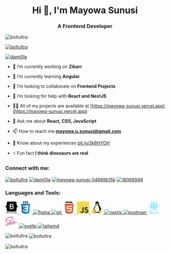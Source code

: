 <h1 align="center">Hi 👋, I'm Mayowa Sunusi</h1>
<h3 align="center">A Frontend Developer</h3>

<p align="left"> <img src="https://komarev.com/ghpvc/?username=boltultra&label=Profile%20views&color=0e75b6&style=flat" alt="boltultra" /> </p>

<p align="left"> <a href="https://github.com/ryo-ma/github-profile-trophy"><img src="https://github-profile-trophy.vercel.app/?username=boltultra&theme=onedark" alt="boltultra" /></a> </p>

<p align="left"> <a href="https://twitter.com/dami0la" target="blank"><img src="https://img.shields.io/twitter/follow/dami0la?logo=twitter&style=for-the-badge" alt="dami0la" /></a> </p>

- 🔭 I’m currently working on **Zibarr**

- 🌱 I’m currently learning **Angular**

- 👯 I’m looking to collaborate on **Frontend Projects**

- 🤝 I’m looking for help with **React and NextJS**

- 👨‍💻 All of my projects are available at [https://mayowa-sunusi.vercel.app](https://mayowa-sunusi.vercel.app)

- 💬 Ask me about **React, CSS, JavaScript**

- 📫 How to reach me **mayowa.u.sunusi@gmail.com**

- 📄 Know about my experiences [bit.ly/3k8HYOH](bit.ly/3k8HYOH)

- ⚡ Fun fact **I think dinosaurs are real**

<h3 align="left">Connect with me:</h3>
<p align="left">
<a href="https://codepen.io/boltultra" target="blank"><img align="center" src="https://raw.githubusercontent.com/rahuldkjain/github-profile-readme-generator/master/src/images/icons/Social/codepen.svg" alt="boltultra" height="30" width="40" /></a>
<a href="https://twitter.com/dami0la" target="blank"><img align="center" src="https://raw.githubusercontent.com/rahuldkjain/github-profile-readme-generator/master/src/images/icons/Social/twitter.svg" alt="dami0la" height="30" width="40" /></a>
<a href="https://linkedin.com/in/mayowa-sunusi-04689b15b" target="blank"><img align="center" src="https://raw.githubusercontent.com/rahuldkjain/github-profile-readme-generator/master/src/images/icons/Social/linked-in-alt.svg" alt="mayowa-sunusi-04689b15b" height="30" width="40" /></a>
<a href="https://stackoverflow.com/users/18068949" target="blank"><img align="center" src="https://raw.githubusercontent.com/rahuldkjain/github-profile-readme-generator/master/src/images/icons/Social/stack-overflow.svg" alt="18068949" height="30" width="40" /></a>
</p>

<h3 align="left">Languages and Tools:</h3>
<p align="left"> <a href="https://getbootstrap.com" target="_blank" rel="noreferrer"> <img src="https://raw.githubusercontent.com/devicons/devicon/master/icons/bootstrap/bootstrap-plain-wordmark.svg" alt="bootstrap" width="40" height="40"/> </a> <a href="https://www.w3schools.com/css/" target="_blank" rel="noreferrer"> <img src="https://raw.githubusercontent.com/devicons/devicon/master/icons/css3/css3-original-wordmark.svg" alt="css3" width="40" height="40"/> </a> <a href="https://www.figma.com/" target="_blank" rel="noreferrer"> <img src="https://www.vectorlogo.zone/logos/figma/figma-icon.svg" alt="figma" width="40" height="40"/> </a> <a href="https://git-scm.com/" target="_blank" rel="noreferrer"> <img src="https://www.vectorlogo.zone/logos/git-scm/git-scm-icon.svg" alt="git" width="40" height="40"/> </a> <a href="https://www.w3.org/html/" target="_blank" rel="noreferrer"> <img src="https://raw.githubusercontent.com/devicons/devicon/master/icons/html5/html5-original-wordmark.svg" alt="html5" width="40" height="40"/> </a> <a href="https://developer.mozilla.org/en-US/docs/Web/JavaScript" target="_blank" rel="noreferrer"> <img src="https://raw.githubusercontent.com/devicons/devicon/master/icons/javascript/javascript-original.svg" alt="javascript" width="40" height="40"/> </a> <a href="https://www.linux.org/" target="_blank" rel="noreferrer"> <img src="https://raw.githubusercontent.com/devicons/devicon/master/icons/linux/linux-original.svg" alt="linux" width="40" height="40"/> </a> <a href="https://nextjs.org/" target="_blank" rel="noreferrer"> <img src="https://cdn.worldvectorlogo.com/logos/nextjs-2.svg" alt="nextjs" width="40" height="40"/> </a> <a href="https://postman.com" target="_blank" rel="noreferrer"> <img src="https://www.vectorlogo.zone/logos/getpostman/getpostman-icon.svg" alt="postman" width="40" height="40"/> </a> <a href="https://reactjs.org/" target="_blank" rel="noreferrer"> <img src="https://raw.githubusercontent.com/devicons/devicon/master/icons/react/react-original-wordmark.svg" alt="react" width="40" height="40"/> </a> <a href="https://sass-lang.com" target="_blank" rel="noreferrer"> <img src="https://raw.githubusercontent.com/devicons/devicon/master/icons/sass/sass-original.svg" alt="sass" width="40" height="40"/> </a> <a href="https://svelte.dev" target="_blank" rel="noreferrer"> <img src="https://upload.wikimedia.org/wikipedia/commons/1/1b/Svelte_Logo.svg" alt="svelte" width="40" height="40"/> </a> <a href="https://tailwindcss.com/" target="_blank" rel="noreferrer"> <img src="https://www.vectorlogo.zone/logos/tailwindcss/tailwindcss-icon.svg" alt="tailwind" width="40" height="40"/> </a> </p>

<p><img align="left" src="https://github-readme-stats.vercel.app/api/top-langs?username=boltultra&show_icons=true&locale=en&layout=compact" alt="boltultra" /></p>

<p>&nbsp;<img align="center" src="https://github-readme-stats.vercel.app/api?username=boltultra&show_icons=true&locale=en" alt="boltultra" /></p>

<p><img align="center" src="https://github-readme-streak-stats.herokuapp.com/?user=boltultra&" alt="boltultra" /></p>

<!---
BoltUltra/BoltUltra is a ✨ special ✨ repository because its `README.md` (this file) appears on your GitHub profile.
You can click the Preview link to take a look at your changes.
--->

